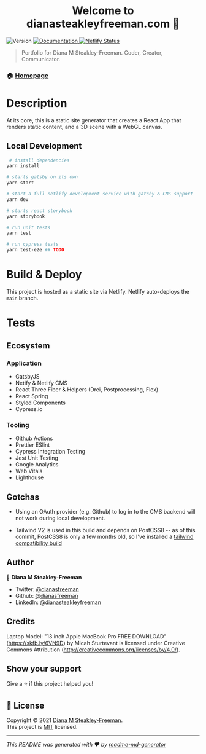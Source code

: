 <h1 align="center">Welcome to dianasteakleyfreeman.com 👋</h1>

<p>
  <img alt="Version" src="https://img.shields.io/badge/version-2.1.0-blue.svg?cacheSeconds=2592000" />
  <a href="https://github.com/dianasfreeman/dianasteakelyfreeman.com#readme" target="_blank">
    <img alt="Documentation" src="https://img.shields.io/badge/documentation-yes-brightgreen.svg" />
  </a>
  <a href="https://github.com/dianafreeman/dianasteakleyfreeman.com/actions/workflows/prod_workflow.yml" target="_blank">
    <img alt="Netlify Status" src="https://github.com/dianafreeman/dianasteakleyfreeman.com/actions/workflows/prod_workflow.yml/badge.svg" />
  </a>
</p>

> Portfolio for Diana M Steakley-Freeman. Coder, Creator, Communicator.

### 🏠 [Homepage](https://dianasteakleyfreeman.com)

# Description

At its core, this is a static site generator that creates a React App that renders static content, and a 3D scene with a WebGL canvas.

## Local Development

```sh
 # install dependencies
yarn install

# starts gatsby on its own
yarn start

# start a full netlify development service with gatsby & CMS support
yarn dev

# starts react storybook
yarn storybook

# run unit tests
yarn test

# run cypress tests
yarn test-e2e ## TODO
```

# Build & Deploy

This project is hosted as a static site via Netlify. Netlify auto-deploys the `main` branch.

# Tests

## Ecosystem

### Application

- GatsbyJS
- Netify & Netlify CMS
- React Three Fiber & Helpers (Drei, Postprocessing, Flex)
- React Spring
- Styled Components
- Cypress.io

### Tooling

- Github Actions
- Prettier ESlint
- Cypress Integration Testing
- Jest Unit Testing
- Google Analytics
- Web Vitals
- Lighthouse

## Gotchas
- Using an OAuth provider (e.g. Github) to log in to the CMS backend will not work during local development.


- Tailwind V2 is used in this build and depends on PostCSS8 -- as of this commit, PostCSS8 is only a few months old, so I've installed a [tailwind compatibility build](https://tailwindcss.com/docs/installation#post-css-7-compatibility-build)
## Author

👤 **Diana M Steakley-Freeman**

- Twitter: [@dianasfreeman](https://twitter.com/dianasfreeman)
- Github: [@dianasfreeman](https://github.com/dianasfreeman)
- LinkedIn: [@dianasteakleyfreeman](https://linkedin.com/in/dianasteakleyfreeman)

## Credits
Laptop Model: "13 inch Apple MacBook Pro FREE DOWNLOAD" (https://skfb.ly/6VN9D) by Micah Sturtevant is licensed under Creative Commons Attribution (http://creativecommons.org/licenses/by/4.0/).
## Show your support

Give a ⭐️ if this project helped you!

## 📝 License

Copyright © 2021 [Diana M Steakley-Freeman](https://github.com/dianasfreeman).<br />
This project is [MIT](https://github.com/dianasfreeman/dianasteakelyfreeman.com/blob/master/LICENSE) licensed.

---

_This README was generated with ❤️ by [readme-md-generator](https://github.com/kefranabg/readme-md-generator)_
